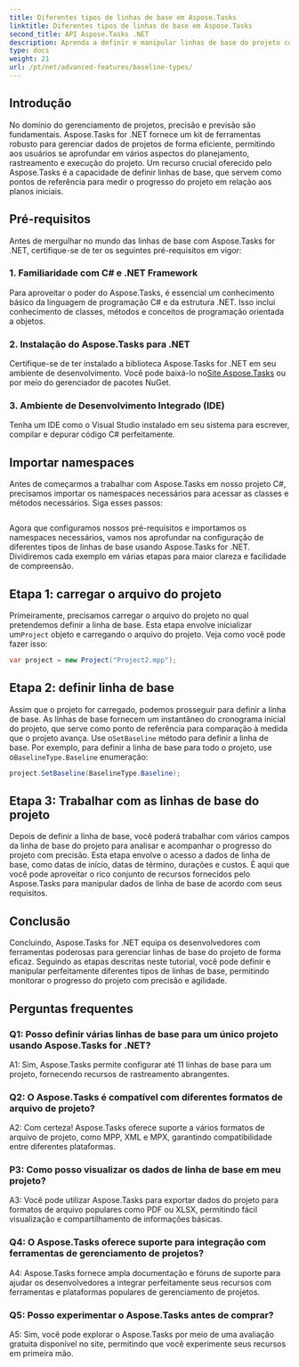 ```yaml
---
title: Diferentes tipos de linhas de base em Aspose.Tasks
linktitle: Diferentes tipos de linhas de base em Aspose.Tasks
second_title: API Aspose.Tasks .NET
description: Aprenda a definir e manipular linhas de base do projeto com eficiência usando Aspose.Tasks for .NET.
type: docs
weight: 21
url: /pt/net/advanced-features/baseline-types/
---
```

## Introdução

No domínio do gerenciamento de projetos, precisão e previsão são fundamentais. Aspose.Tasks for .NET fornece um kit de ferramentas robusto para gerenciar dados de projetos de forma eficiente, permitindo aos usuários se aprofundar em vários aspectos do planejamento, rastreamento e execução do projeto. Um recurso crucial oferecido pelo Aspose.Tasks é a capacidade de definir linhas de base, que servem como pontos de referência para medir o progresso do projeto em relação aos planos iniciais.

## Pré-requisitos

Antes de mergulhar no mundo das linhas de base com Aspose.Tasks for .NET, certifique-se de ter os seguintes pré-requisitos em vigor:

### 1. Familiaridade com C# e .NET Framework

Para aproveitar o poder do Aspose.Tasks, é essencial um conhecimento básico da linguagem de programação C# e da estrutura .NET. Isso inclui conhecimento de classes, métodos e conceitos de programação orientada a objetos.

### 2. Instalação do Aspose.Tasks para .NET

Certifique-se de ter instalado a biblioteca Aspose.Tasks for .NET em seu ambiente de desenvolvimento. Você pode baixá-lo no[Site Aspose.Tasks](https://releases.aspose.com/tasks/net/) ou por meio do gerenciador de pacotes NuGet.

### 3. Ambiente de Desenvolvimento Integrado (IDE)

Tenha um IDE como o Visual Studio instalado em seu sistema para escrever, compilar e depurar código C# perfeitamente.

## Importar namespaces

Antes de começarmos a trabalhar com Aspose.Tasks em nosso projeto C#, precisamos importar os namespaces necessários para acessar as classes e métodos necessários. Siga esses passos:

```csharp

```

Agora que configuramos nossos pré-requisitos e importamos os namespaces necessários, vamos nos aprofundar na configuração de diferentes tipos de linhas de base usando Aspose.Tasks for .NET. Dividiremos cada exemplo em várias etapas para maior clareza e facilidade de compreensão.

## Etapa 1: carregar o arquivo do projeto

 Primeiramente, precisamos carregar o arquivo do projeto no qual pretendemos definir a linha de base. Esta etapa envolve inicializar um`Project` objeto e carregando o arquivo do projeto. Veja como você pode fazer isso:

```csharp
var project = new Project("Project2.mpp");
```

## Etapa 2: definir linha de base

Assim que o projeto for carregado, podemos prosseguir para definir a linha de base. As linhas de base fornecem um instantâneo do cronograma inicial do projeto, que serve como ponto de referência para comparação à medida que o projeto avança. Use o`SetBaseline` método para definir a linha de base. Por exemplo, para definir a linha de base para todo o projeto, use o`BaselineType.Baseline` enumeração:

```csharp
project.SetBaseline(BaselineType.Baseline);
```

## Etapa 3: Trabalhar com as linhas de base do projeto

Depois de definir a linha de base, você poderá trabalhar com vários campos da linha de base do projeto para analisar e acompanhar o progresso do projeto com precisão. Esta etapa envolve o acesso a dados de linha de base, como datas de início, datas de término, durações e custos. É aqui que você pode aproveitar o rico conjunto de recursos fornecidos pelo Aspose.Tasks para manipular dados de linha de base de acordo com seus requisitos.

## Conclusão

Concluindo, Aspose.Tasks for .NET equipa os desenvolvedores com ferramentas poderosas para gerenciar linhas de base do projeto de forma eficaz. Seguindo as etapas descritas neste tutorial, você pode definir e manipular perfeitamente diferentes tipos de linhas de base, permitindo monitorar o progresso do projeto com precisão e agilidade.

## Perguntas frequentes

### Q1: Posso definir várias linhas de base para um único projeto usando Aspose.Tasks for .NET?

A1: Sim, Aspose.Tasks permite configurar até 11 linhas de base para um projeto, fornecendo recursos de rastreamento abrangentes.

### Q2: O Aspose.Tasks é compatível com diferentes formatos de arquivo de projeto?

A2: Com certeza! Aspose.Tasks oferece suporte a vários formatos de arquivo de projeto, como MPP, XML e MPX, garantindo compatibilidade entre diferentes plataformas.

### P3: Como posso visualizar os dados de linha de base em meu projeto?

A3: Você pode utilizar Aspose.Tasks para exportar dados do projeto para formatos de arquivo populares como PDF ou XLSX, permitindo fácil visualização e compartilhamento de informações básicas.

### Q4: O Aspose.Tasks oferece suporte para integração com ferramentas de gerenciamento de projetos?

A4: Aspose.Tasks fornece ampla documentação e fóruns de suporte para ajudar os desenvolvedores a integrar perfeitamente seus recursos com ferramentas e plataformas populares de gerenciamento de projetos.

### Q5: Posso experimentar o Aspose.Tasks antes de comprar?

A5: Sim, você pode explorar o Aspose.Tasks por meio de uma avaliação gratuita disponível no site, permitindo que você experimente seus recursos em primeira mão.